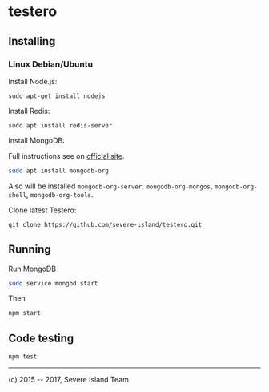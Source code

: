 # testero

## Installing

### Linux Debian/Ubuntu

Install Node.js:

`sudo apt-get install nodejs`

Install Redis:

`sudo apt install redis-server`

Install MongoDB:

Full instructions see on
[official site](https://docs.mongodb.com/master/tutorial/install-mongodb-on-ubuntu/).

``` sh
sudo apt install mongodb-org
```

Also will be installed `mongodb-org-server`, `mongodb-org-mongos`,
`mongodb-org-shell`, `mongodb-org-tools`.

Clone latest Testero:

`git clone https://github.com/severe-island/testero.git`

## Running

Run MongoDB

``` sh
sudo service mongod start
```

Then

``` sh
npm start
```

## Code testing

``` sh
npm test
```

---

(c) 2015 -- 2017, Severe Island Team
